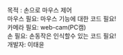 목적 : 손으로 마우스 제어   
마우스 필요: 마우스 기능에 대한 코드 필요!     
카메라 필요: web-cam(PC캠)   
손 필요: 손동작은 인식할수 있는 코드 필요!   
개발자: 이태윤   